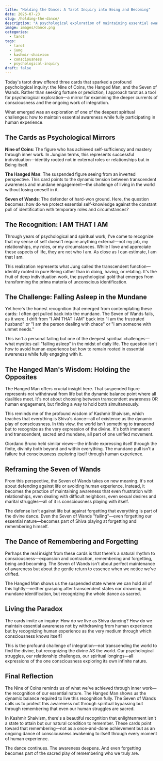 ```yaml
---
title: "Holding the Dance: A Tarot Inquiry into Being and Becoming"
date: 2025-07-23
slug: /holding-the-dance/
description: "A psychological exploration of maintaining essential awareness while fully engaged in human experience"
image: images/dance.png
categories:
  - tarot
tags:
  - tarot
  - jung
  - kashmir-shaivism
  - consciousness
  - psychological-inquiry
draft: false
---
```


Today's tarot draw offered three cards that sparked a profound psychological inquiry: the Nine of Coins, the Hanged Man, and the Seven of Wands. Rather than seeking fortune or prediction, I approach tarot as a tool for psychological exploration—a mirror for examining the deeper currents of consciousness and the ongoing work of integration.

What emerged was an exploration of one of the deepest spiritual challenges: how to maintain essential awareness while fully participating in human experience.

## The Cards as Psychological Mirrors

**Nine of Coins**: The figure who has achieved self-sufficiency and mastery through inner work. In Jungian terms, this represents successful individuation—identity rooted not in external roles or relationships but in Being itself.

**The Hanged Man**: The suspended figure seeing from an inverted perspective. This card points to the dynamic tension between transcendent awareness and mundane engagement—the challenge of living in the world without losing oneself in it.

**Seven of Wands**: The defender of hard-won ground. Here, the question becomes: how do we protect essential self-knowledge against the constant pull of identification with temporary roles and circumstances?

## The Recognition: I AM THAT I AM

Through years of psychological and spiritual work, I've come to recognize that my sense of self doesn't require anything external—not my job, my relationships, my roles, or my circumstances. While I love and appreciate these aspects of life, they are not who I am. As close as I can estimate, I am that I am.

This realization represents what Jung called the transcendent function—identity rooted in pure Being rather than in doing, having, or relating. It's the fruit of deep individuation work, the psychological gold that emerges from transforming the prima materia of unconscious identification.

## The Challenge: Falling Asleep in the Mundane

Yet here's the honest recognition that emerged from contemplating these cards: I often get pulled back into the mundane. The Seven of Wands fails, as it were. I drift from "I AM THAT I AM" back into "I am the frustrated husband" or "I am the person dealing with chaos" or "I am someone with unmet needs."

This isn't a personal failing but one of the deepest spiritual challenges—what mystics call "falling asleep" in the midst of daily life. The question isn't how to avoid human experience but how to remain rooted in essential awareness while fully engaging with it.

## The Hanged Man's Wisdom: Holding the Opposites

The Hanged Man offers crucial insight here. That suspended figure represents not withdrawal from life but the dynamic balance point where all dualities meet. It's not about choosing between transcendent awareness OR human engagement, but finding a way to hold both simultaneously.

This reminds me of the profound wisdom of Kashmir Shaivism, which teaches that everything is Shiva's dance—all of existence as the dynamic play of consciousness. In this view, the world isn't something to transcend but to recognize as the very expression of the divine. It's both immanent and transcendent, sacred and mundane, all part of one unified movement.

Giordano Bruno held similar views—the infinite expressing itself through the finite, divinity both beyond and within everything. The mundane pull isn't a failure but consciousness exploring itself through human experience.

## Reframing the Seven of Wands

From this perspective, the Seven of Wands takes on new meaning. It's not about defending against life or avoiding human experience. Instead, it becomes the practice of maintaining awareness that even frustration with relationships, even dealing with difficult neighbors, even sexual desires and marital struggles—all of it is consciousness playing with itself.

The defense isn't against life but against forgetting that everything is part of the divine dance. Even the Seven of Wands "failing"—even forgetting our essential nature—becomes part of Shiva playing at forgetting and remembering himself.

## The Dance of Remembering and Forgetting

Perhaps the real insight from these cards is that there's a natural rhythm to consciousness—expansion and contraction, remembering and forgetting, being and becoming. The Seven of Wands isn't about perfect maintenance of awareness but about the gentle return to essence when we notice we've drifted.

The Hanged Man shows us the suspended state where we can hold all of this lightly—neither grasping after transcendent states nor drowning in mundane identification, but recognizing the whole dance as sacred.

## Living the Paradox

The cards invite an inquiry: How do we live as Shiva dancing? How do we maintain essential awareness not by withdrawing from human experience but by recognizing human experience as the very medium through which consciousness knows itself?

This is the profound challenge of integration—not transcending the world to find the divine, but recognizing the divine AS the world. Our psychological struggles, our relationship challenges, our spiritual longings—all expressions of the one consciousness exploring its own infinite nature.

## Final Reflection

The Nine of Coins reminds us of what we've achieved through inner work—the recognition of our essential nature. The Hanged Man shows us the dynamic balance required to live this recognition fully. The Seven of Wands calls us to protect this awareness not through spiritual bypassing but through remembering that even our human struggles are sacred.

In Kashmir Shaivism, there's a beautiful recognition that enlightenment isn't a state to attain but our natural condition to remember. These cards point toward that remembering—not as a once-and-done achievement but as an ongoing dance of consciousness awakening to itself through every moment of human experience.

The dance continues. The awareness deepens. And even forgetting becomes part of the sacred play of remembering who we truly are.

